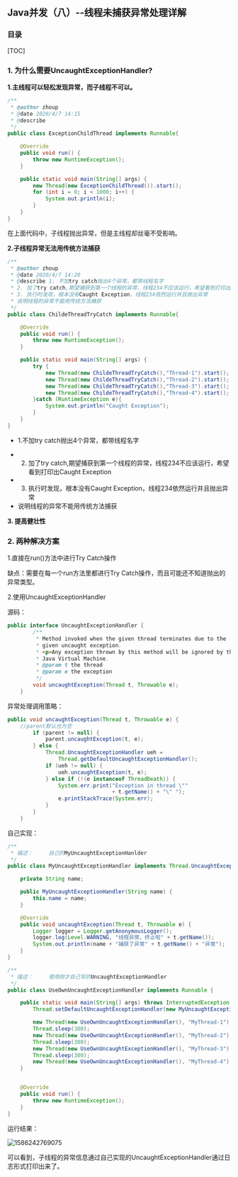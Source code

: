 ## Java并发（八）--线程未捕获异常处理详解

### 目录

[TOC]

### 1. 为什么需要UncaughtExceptionHandler?

**1.主线程可以轻松发现异常，而子线程不可以。**

~~~java
/**
 * @author zhoup
 * @date 2020/4/7 14:15
 * @describe
 */
public class ExceptionChildThread implements Runnable{

    @Override
    public void run() {
        throw new RuntimeException();
    }

    public static void main(String[] args) {
        new Thread(new ExceptionChildThread()).start();
        for (int i = 0; i < 1000; i++) {
            System.out.println(i);
        }
    }
}
~~~

在上面代码中，子线程抛出异常，但是主线程却丝毫不受影响。

**2.子线程异常无法用传统方法捕获**

~~~java
/**
 * @author zhoup
 * @date 2020/4/7 14:20
 * @describe 1. 不加try catch抛出4个异常，都带线程名字
 * 2. 加了try catch,期望捕获到第一个线程的异常，线程234不应该运行，希望看到打印出Caught Exception
 * 3. 执行时发现，根本没有Caught Exception，线程234依然运行并且抛出异常
 * 说明线程的异常不能用传统方法捕获
 */
public class ChildeThreadTryCatch implements Runnable{

    @Override
    public void run() {
        throw new RuntimeException();
    }

    public static void main(String[] args) {
        try {
            new Thread(new ChildeThreadTryCatch(),"Thread-1").start();
            new Thread(new ChildeThreadTryCatch(),"Thread-2").start();
            new Thread(new ChildeThreadTryCatch(),"Thread-3").start();
            new Thread(new ChildeThreadTryCatch(),"Thread-4").start();
        }catch (RuntimeException e){
            System.out.println("Caught Exception");
        }
    }
}
~~~

+    1.不加try catch抛出4个异常，都带线程名字

 * 2. 加了try catch,期望捕获到第一个线程的异常，线程234不应该运行，希望看到打印出Caught Exception
 * 3. 执行时发现，根本没有Caught Exception，线程234依然运行并且抛出异常
 * 说明线程的异常不能用传统方法捕获

**3. 提高健壮性**

### 2. 两种解决方案

1.直接在run()方法中进行Try Catch操作

缺点：需要在每一个run方法里都进行Try Catch操作，而且可能还不知道抛出的异常类型。

2.使用UncaughtExceptionHandler

源码：

```java
public interface UncaughtExceptionHandler {
        /**
         * Method invoked when the given thread terminates due to the
         * given uncaught exception.
         * <p>Any exception thrown by this method will be ignored by the
         * Java Virtual Machine.
         * @param t the thread
         * @param e the exception
         */
        void uncaughtException(Thread t, Throwable e);
    }
```

异常处理调用策略：

```java
public void uncaughtException(Thread t, Throwable e) {
    //parent默认也为空
        if (parent != null) {
            parent.uncaughtException(t, e);
        } else {
            Thread.UncaughtExceptionHandler ueh =
                Thread.getDefaultUncaughtExceptionHandler();
            if (ueh != null) {
                ueh.uncaughtException(t, e);
            } else if (!(e instanceof ThreadDeath)) {
                System.err.print("Exception in thread \""
                                 + t.getName() + "\" ");
                e.printStackTrace(System.err);
            }
        }
    }
```

自己实现：

```java
/**
 * 描述：     自己的MyUncaughtExceptionHanlder
 */
public class MyUncaughtExceptionHandler implements Thread.UncaughtExceptionHandler {

    private String name;

    public MyUncaughtExceptionHandler(String name) {
        this.name = name;
    }

    @Override
    public void uncaughtException(Thread t, Throwable e) {
        Logger logger = Logger.getAnonymousLogger();
        logger.log(Level.WARNING, "线程异常，终止啦" + t.getName());
        System.out.println(name + "捕获了异常" + t.getName() + "异常");
    }
}

```

```java
/**
 * 描述：     使用刚才自己写的UncaughtExceptionHandler
 */
public class UseOwnUncaughtExceptionHandler implements Runnable {

    public static void main(String[] args) throws InterruptedException {
        Thread.setDefaultUncaughtExceptionHandler(new MyUncaughtExceptionHandler("捕获器1"));

        new Thread(new UseOwnUncaughtExceptionHandler(), "MyThread-1").start();
        Thread.sleep(300);
        new Thread(new UseOwnUncaughtExceptionHandler(), "MyThread-2").start();
        Thread.sleep(300);
        new Thread(new UseOwnUncaughtExceptionHandler(), "MyThread-3").start();
        Thread.sleep(300);
        new Thread(new UseOwnUncaughtExceptionHandler(), "MyThread-4").start();
    }


    @Override
    public void run() {
        throw new RuntimeException();
    }
}

```

运行结果：

![1586242769075](C:\Users\dell\AppData\Roaming\Typora\typora-user-images\1586242769075.png)

可以看到，子线程的异常信息通过自己实现的UncaughtExceptionHandler通过日志形式打印出来了。

